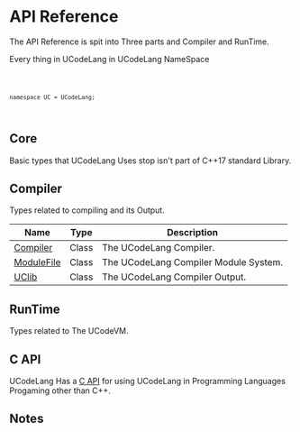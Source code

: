 # API Reference

The API Reference is spit into Three parts and Compiler and RunTime.

Every thing in UCodeLang in UCodeLang NameSpace

<code>

    namespace UC = UCodeLang;

</code>

## Core
Basic types that UCodeLang Uses stop isn't part of C++17 standard Library.


## Compiler
Types related to compiling and its Output.


| Name | Type | Description |
|--- | --- |  --- | 
[Compiler](./Reference/Compiler/Compiler.md) | Class | The UCodeLang Compiler.
[ModuleFile](./Reference/Compiler/ModuleFile.md) | Class | The UCodeLang Compiler Module System.
[UClib](./Reference/Compiler/ModuleFile.md) | Class | The UCodeLang Compiler Output.

## RunTime
Types related to The UCodeVM.


## C API
UCodeLang Has a [C API](./Reference/CAPI.md) for using UCodeLang in  Programming Languages Progaming other than C++.

## Notes